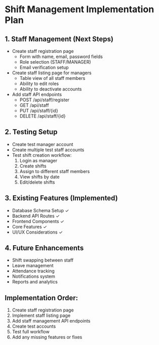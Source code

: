 # Shift Management Implementation Plan

## 1. Staff Management (Next Steps)
- Create staff registration page
  - Form with name, email, password fields
  - Role selection (STAFF/MANAGER)
  - Email verification setup
- Create staff listing page for managers
  - Table view of all staff members
  - Ability to edit roles
  - Ability to deactivate accounts
- Add staff API endpoints
  - POST /api/staff/register
  - GET /api/staff
  - PUT /api/staff/{id}
  - DELETE /api/staff/{id}

## 2. Testing Setup
- Create test manager account
- Create multiple test staff accounts
- Test shift creation workflow:
  1. Login as manager
  2. Create shifts
  3. Assign to different staff members
  4. View shifts by date
  5. Edit/delete shifts

## 3. Existing Features (Implemented)
- Database Schema Setup ✓
- Backend API Routes ✓
- Frontend Components ✓
- Core Features ✓
- UI/UX Considerations ✓

## 4. Future Enhancements
- Shift swapping between staff
- Leave management
- Attendance tracking
- Notifications system
- Reports and analytics

## Implementation Order:
1. Create staff registration page
2. Implement staff listing page
3. Add staff management API endpoints
4. Create test accounts
5. Test full workflow
6. Add any missing features or fixes 